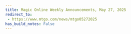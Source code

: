 ```yaml
---
title: Magic Online Weekly Announcements, May 27, 2025
redirect_to:
 - https://www.mtgo.com/news/mtgo05272025
has_build_notes: False
---
```

